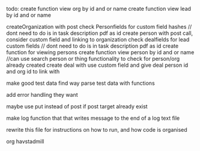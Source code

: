 todo:
create function view org by id and or name
create function view lead by id and or name

createOrganization with post
check Personfields for custom field hashes // dont need to do is in task description pdf as id
create person with post call, consider custom field and linking to organization
check dealfields for lead custom fields // dont need to do is in task description pdf as id
create function for viewing persons
create function view person by id and or name //can use search person or thing functionality to check for person/org already created
create deal with use custom field and give deal person id and org id to link with
 
make good test data
find way parse test data with functions

add error handling they want

maybe use put instead of post if post target already exist

make log function that that writes message to the end of a log text file

rewrite this file for instructions on how to run, and how code is organised

org havstadmill